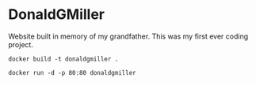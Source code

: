 DonaldGMiller
=============

Website built in memory of my grandfather. This was my first ever coding project.

```
docker build -t donaldgmiller .

docker run -d -p 80:80 donaldgmiller
```